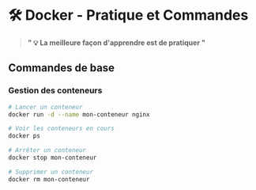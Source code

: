 # 🛠️ Docker - Pratique et Commandes

> **" 💡 La meilleure façon d'apprendre est de pratiquer "** 





## Commandes de base

### Gestion des conteneurs
```bash
# Lancer un conteneur
docker run -d --name mon-conteneur nginx

# Voir les conteneurs en cours
docker ps

# Arrêter un conteneur
docker stop mon-conteneur

# Supprimer un conteneur
docker rm mon-conteneur
